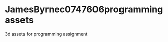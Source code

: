 JamesByrnec0747606programmingassets
===================================

3d assets for programming assignment
